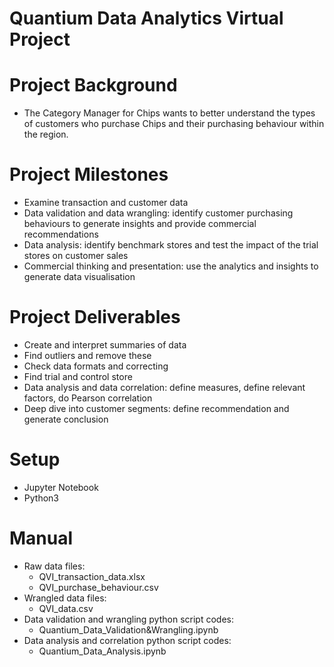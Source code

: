 # Quantium Data Analytics Virtual Project

# Project Background

- The Category Manager for Chips wants to better understand the types of customers who purchase Chips and their purchasing behaviour within the region.

# Project Milestones

- Examine transaction and customer data
- Data validation and data wrangling: identify customer purchasing behaviours to generate insights and provide commercial recommendations
- Data analysis: identify benchmark stores and test the impact of the trial stores on customer sales
- Commercial thinking and presentation: use the analytics and insights to generate data visualisation

# Project Deliverables

- Create and interpret summaries of data
- Find outliers and remove these
- Check data formats and correcting
- Find trial and control store
- Data analysis and data correlation: define measures, define relevant factors, do Pearson correlation
- Deep dive into customer segments: define recommendation and generate conclusion

# Setup

- Jupyter Notebook
- Python3

# Manual

- Raw data files:
  - QVI_transaction_data.xlsx
  - QVI_purchase_behaviour.csv
- Wrangled data files:
  - QVI_data.csv
- Data validation and wrangling python script codes:
  - Quantium_Data_Validation&Wrangling.ipynb
- Data analysis and correlation python script codes:
  - Quantium_Data_Analysis.ipynb
